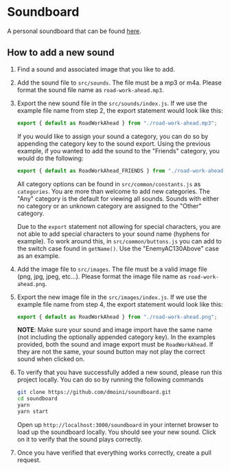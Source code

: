 # Soundboard

A personal soundboard that can be found [here](https://dmoini.github.io/soundboard/).

## How to add a new sound

1. Find a sound and associated image that you like to add.
2. Add the sound file to `src/sounds`. The file must be a mp3 or m4a. Please format the sound file name as `road-work-ahead.mp3`.
3. Export the new sound file in the `src/sounds/index.js`. If we use the example file name from step 2, the export statement would look like this:

   ```javascript
   export { default as RoadWorkAhead } from "./road-work-ahead.mp3";
   ```

   If you would like to assign your sound a category, you can do so by appending the category key to the sound export. Using the previous example, if you wanted to add the sound to the "Friends" category, you would do the following:

   ```javascript
   export { default as RoadWorkAhead_FRIENDS } from "./road-work-ahead.mp3";
   ```

   All category options can be found in `src/common/constants.js` as `categories`. You are more than welcome to add new categories. The "Any" category is the default for viewing all sounds. Sounds with either no category or an unknown category are assigned to the "Other" category.

   Due to the `export` statement not allowing for special characters, you are not able to add special characters to your sound name (hyphens for example). To work around this, in `src/common/buttons.js` you can add to the switch case found in `getName()`. Use the "EnemyAC130Above" case as an example.

4. Add the image file to `src/images`. The file must be a valid image file (png, jpg, jpeg, etc...). Please format the image file name as `road-work-ahead.png`.

5. Export the new image file in the `src/images/index.js`. If we use the example file name from step 4, the export statement would look like this:

   ```javascript
   export { default as RoadWorkAhead } from "./road-work-ahead.png";
   ```

   **NOTE**: Make sure your sound and image import have the same name (not including the optionally appended category key). In the examples provided, both the sound and image export must be `RoadWorkAhead`. If they are not the same, your sound button may not play the correct sound when clicked on.

6. To verify that you have successfully added a new sound, please run this project locally. You can do so by running the following commands

   ```bash
   git clone https://github.com/dmoini/soundboard.git
   cd soundboard
   yarn
   yarn start
   ```

   Open up `http://localhost:3000/soundboard` in your internet browser to load up the soundboard locally. You should see your new sound. Click on it to verify that the sound plays correctly.

7. Once you have verified that everything works correctly, create a pull request.
